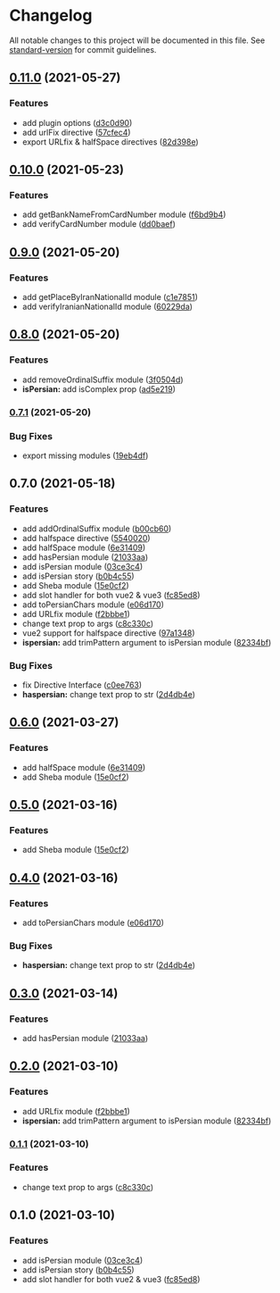 # Changelog

All notable changes to this project will be documented in this file. See [standard-version](https://github.com/conventional-changelog/standard-version) for commit guidelines.

## [0.11.0](https://github.com/persian-tools/vue-persian-tools/compare/v0.10.0...v0.11.0) (2021-05-27)


### Features

* add plugin options ([d3c0d90](https://github.com/persian-tools/vue-persian-tools/commit/d3c0d9005d1570a3c038cecd9e64cf5f537fc1db))
* add urlFix directive ([57cfec4](https://github.com/persian-tools/vue-persian-tools/commit/57cfec4efee0ade562478351ee6ff6d96069c330))
* export URLfix & halfSpace directives ([82d398e](https://github.com/persian-tools/vue-persian-tools/commit/82d398e3c181e89dbac31ca2068f0b05dd87cb06))

## [0.10.0](https://github.com/persian-tools/vue-persian-tools/compare/v0.9.0...v0.10.0) (2021-05-23)


### Features

* add getBankNameFromCardNumber module ([f6bd9b4](https://github.com/persian-tools/vue-persian-tools/commit/f6bd9b4b79b6b211530695e21d81ee97f9b78109))
* add verifyCardNumber module ([dd0baef](https://github.com/persian-tools/vue-persian-tools/commit/dd0baef6cb81974a1be25af103205b86913d954e))

## [0.9.0](https://github.com/persian-tools/vue-persian-tools/compare/v0.8.0...v0.9.0) (2021-05-20)


### Features

* add getPlaceByIranNationalId module ([c1e7851](https://github.com/persian-tools/vue-persian-tools/commit/c1e785128fbc33190b0caceb131dc18379569c1c))
* add verifyIranianNationalId module ([60229da](https://github.com/persian-tools/vue-persian-tools/commit/60229daa895c8798395f3e1c3df03402f69bc982))

## [0.8.0](https://github.com/persian-tools/vue-persian-tools/compare/v0.7.1...v0.8.0) (2021-05-20)


### Features

* add removeOrdinalSuffix module ([3f0504d](https://github.com/persian-tools/vue-persian-tools/commit/3f0504dd0e70449909c5cb563fd78ae4c4b1b3bf))
* **isPersian:** add isComplex prop ([ad5e219](https://github.com/persian-tools/vue-persian-tools/commit/ad5e219cfbd3d196684ecfe66bb7a335ee098571))

### [0.7.1](https://github.com/persian-tools/vue-persian-tools/compare/v0.7.0...v0.7.1) (2021-05-20)


### Bug Fixes

* export missing modules ([19eb4df](https://github.com/persian-tools/vue-persian-tools/commit/19eb4df90a68ac0effcc9d95f022af85bd802e82))

## 0.7.0 (2021-05-18)


### Features

* add addOrdinalSuffix module ([b00cb60](https://github.com/persian-tools/vue-persian-tools/commit/b00cb60a4d9c33cfb72daeec82bd403ec334d2a0))
* add halfspace directive ([5540020](https://github.com/persian-tools/vue-persian-tools/commit/5540020016fbb2c78b7200b72864d2c2ea2af061))
* add halfSpace module ([6e31409](https://github.com/persian-tools/vue-persian-tools/commit/6e3140921a8964e685435477763393c9cc6437e6))
* add hasPersian module ([21033aa](https://github.com/persian-tools/vue-persian-tools/commit/21033aa76197fc8f39a171462e6b4894452478ec))
* add isPersian module ([03ce3c4](https://github.com/persian-tools/vue-persian-tools/commit/03ce3c4d5ce9400001a94e3f21bc7a6c784b6145))
* add isPersian story ([b0b4c55](https://github.com/persian-tools/vue-persian-tools/commit/b0b4c55a3a67f3c5205bc3b7d9872695471d36ac))
* add Sheba module ([15e0cf2](https://github.com/persian-tools/vue-persian-tools/commit/15e0cf2ee0c501300e69df0ba842d3fa9c5b39a3))
* add slot handler for both vue2 & vue3 ([fc85ed8](https://github.com/persian-tools/vue-persian-tools/commit/fc85ed812f0207fa90e3cd4f7a9acac99ce5cdba))
* add toPersianChars module ([e06d170](https://github.com/persian-tools/vue-persian-tools/commit/e06d170c9754a7b00722bd37e632cb8f5e8cdd3c))
* add URLfix module ([f2bbbe1](https://github.com/persian-tools/vue-persian-tools/commit/f2bbbe15a1c2ba1cdcf85821bacc62265272a4e2))
* change text prop to args ([c8c330c](https://github.com/persian-tools/vue-persian-tools/commit/c8c330c23b0393d889c3ff925b04fc83e2c6041e))
* vue2 support for halfspace directive ([97a1348](https://github.com/persian-tools/vue-persian-tools/commit/97a134831fa77cfb0eb91f340ea568f876611ce9))
* **ispersian:** add trimPattern argument to isPersian module ([82334bf](https://github.com/persian-tools/vue-persian-tools/commit/82334bf0fe83082ddb77e36e7054ee875eca689a))


### Bug Fixes

* fix Directive Interface ([c0ee763](https://github.com/persian-tools/vue-persian-tools/commit/c0ee76301286c303c7114b31c8eb9511027d5460))
* **haspersian:** change text prop to str ([2d4db4e](https://github.com/persian-tools/vue-persian-tools/commit/2d4db4e9d2d1a97ef01ba28d0f7b835f56fe803d))

## [0.6.0](https://github.com/persian-tools/vue-persian-tools/compare/v0.4.0...v0.6.0) (2021-03-27)


### Features

* add halfSpace module ([6e31409](https://github.com/persian-tools/vue-persian-tools/commit/6e3140921a8964e685435477763393c9cc6437e6))
* add Sheba module ([15e0cf2](https://github.com/persian-tools/vue-persian-tools/commit/15e0cf2ee0c501300e69df0ba842d3fa9c5b39a3))

## [0.5.0](https://github.com/persian-tools/vue-persian-tools/compare/v0.4.0...v0.5.0) (2021-03-16)


### Features

* add Sheba module ([15e0cf2](https://github.com/persian-tools/vue-persian-tools/commit/15e0cf2ee0c501300e69df0ba842d3fa9c5b39a3))

## [0.4.0](https://github.com/persian-tools/vue-persian-tools/compare/v0.3.0...v0.4.0) (2021-03-16)


### Features

* add toPersianChars module ([e06d170](https://github.com/persian-tools/vue-persian-tools/commit/e06d170c9754a7b00722bd37e632cb8f5e8cdd3c))


### Bug Fixes

* **haspersian:** change text prop to str ([2d4db4e](https://github.com/persian-tools/vue-persian-tools/commit/2d4db4e9d2d1a97ef01ba28d0f7b835f56fe803d))

## [0.3.0](https://github.com/persian-tools/vue-persian-tools/compare/v0.2.0...v0.3.0) (2021-03-14)


### Features

* add hasPersian module ([21033aa](https://github.com/persian-tools/vue-persian-tools/commit/21033aa76197fc8f39a171462e6b4894452478ec))

## [0.2.0](https://github.com/persian-tools/vue-persian-tools/compare/v0.1.1...v0.2.0) (2021-03-10)


### Features

* add URLfix module ([f2bbbe1](https://github.com/persian-tools/vue-persian-tools/commit/f2bbbe15a1c2ba1cdcf85821bacc62265272a4e2))
* **ispersian:** add trimPattern argument to isPersian module ([82334bf](https://github.com/persian-tools/vue-persian-tools/commit/82334bf0fe83082ddb77e36e7054ee875eca689a))

### [0.1.1](https://github.com/persian-tools/vue-persian-tools/compare/v0.1.0...v0.1.1) (2021-03-10)


### Features

* change text prop to args ([c8c330c](https://github.com/persian-tools/vue-persian-tools/commit/c8c330c23b0393d889c3ff925b04fc83e2c6041e))

## 0.1.0 (2021-03-10)


### Features

* add isPersian module ([03ce3c4](https://github.com/persian-tools/vue-persian-tools/commit/03ce3c4d5ce9400001a94e3f21bc7a6c784b6145))
* add isPersian story ([b0b4c55](https://github.com/persian-tools/vue-persian-tools/commit/b0b4c55a3a67f3c5205bc3b7d9872695471d36ac))
* add slot handler for both vue2 & vue3 ([fc85ed8](https://github.com/persian-tools/vue-persian-tools/commit/fc85ed812f0207fa90e3cd4f7a9acac99ce5cdba))
